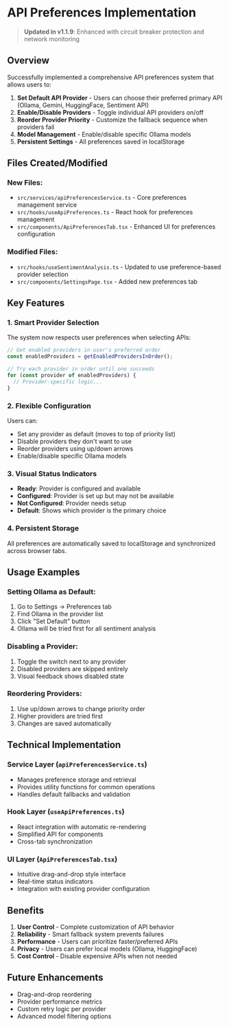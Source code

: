 # API Preferences Implementation

> **Updated in v1.1.9**: Enhanced with circuit breaker protection and network monitoring

## Overview
Successfully implemented a comprehensive API preferences system that allows users to:

1. **Set Default API Provider** - Users can choose their preferred primary API (Ollama, Gemini, HuggingFace, Sentiment API)
2. **Enable/Disable Providers** - Toggle individual API providers on/off
3. **Reorder Provider Priority** - Customize the fallback sequence when providers fail
4. **Model Management** - Enable/disable specific Ollama models
5. **Persistent Settings** - All preferences saved in localStorage

## Files Created/Modified

### New Files:
- `src/services/apiPreferencesService.ts` - Core preferences management service
- `src/hooks/useApiPreferences.ts` - React hook for preferences management
- `src/components/ApiPreferencesTab.tsx` - Enhanced UI for preferences configuration

### Modified Files:
- `src/hooks/useSentimentAnalysis.ts` - Updated to use preference-based provider selection
- `src/components/SettingsPage.tsx` - Added new preferences tab

## Key Features

### 1. Smart Provider Selection
The system now respects user preferences when selecting APIs:
```typescript
// Get enabled providers in user's preferred order
const enabledProviders = getEnabledProvidersInOrder();

// Try each provider in order until one succeeds
for (const provider of enabledProviders) {
  // Provider-specific logic...
}
```

### 2. Flexible Configuration
Users can:
- Set any provider as default (moves to top of priority list)
- Disable providers they don't want to use
- Reorder providers using up/down arrows
- Enable/disable specific Ollama models

### 3. Visual Status Indicators
- **Ready**: Provider is configured and available
- **Configured**: Provider is set up but may not be available
- **Not Configured**: Provider needs setup
- **Default**: Shows which provider is the primary choice

### 4. Persistent Storage
All preferences are automatically saved to localStorage and synchronized across browser tabs.

## Usage Examples

### Setting Ollama as Default:
1. Go to Settings → Preferences tab
2. Find Ollama in the provider list
3. Click "Set Default" button
4. Ollama will be tried first for all sentiment analysis

### Disabling a Provider:
1. Toggle the switch next to any provider
2. Disabled providers are skipped entirely
3. Visual feedback shows disabled state

### Reordering Providers:
1. Use up/down arrows to change priority order
2. Higher providers are tried first
3. Changes are saved automatically

## Technical Implementation

### Service Layer (`apiPreferencesService.ts`)
- Manages preference storage and retrieval
- Provides utility functions for common operations
- Handles default fallbacks and validation

### Hook Layer (`useApiPreferences.ts`)
- React integration with automatic re-rendering
- Simplified API for components
- Cross-tab synchronization

### UI Layer (`ApiPreferencesTab.tsx`)
- Intuitive drag-and-drop style interface
- Real-time status indicators
- Integration with existing provider configuration

## Benefits

1. **User Control** - Complete customization of API behavior
2. **Reliability** - Smart fallback system prevents failures
3. **Performance** - Users can prioritize faster/preferred APIs
4. **Privacy** - Users can prefer local models (Ollama, HuggingFace)
5. **Cost Control** - Disable expensive APIs when not needed

## Future Enhancements

- Drag-and-drop reordering
- Provider performance metrics
- Custom retry logic per provider
- Advanced model filtering options